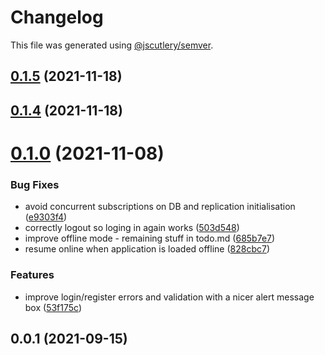 # Changelog

This file was generated using [@jscutlery/semver](https://github.com/jscutlery/semver).

## [0.1.5](https://github.com/platyplus/platydev/compare/data-access-hbp@0.1.4...data-access-hbp@0.1.5) (2021-11-18)



## [0.1.4](https://github.com/platyplus/platydev/compare/data-access-hbp@0.1.3...data-access-hbp@0.1.4) (2021-11-18)



# [0.1.0](https://github.com/platyplus/platydev/compare/data-access-hbp@0.0.1...data-access-hbp@0.1.0) (2021-11-08)

### Bug Fixes

- avoid concurrent subscriptions on DB and replication initialisation ([e9303f4](https://github.com/platyplus/platydev/commit/e9303f4cf13ca797070f8699144121d1c20f4515))
- correctly logout so loging in again works ([503d548](https://github.com/platyplus/platydev/commit/503d548f34821beaaa0c7dbe882368d346c82861))
- improve offline mode - remaining stuff in todo.md ([685b7e7](https://github.com/platyplus/platydev/commit/685b7e7fd7ecb5b0f1353211ab2186bd2ec0129e))
- resume online when application is loaded offline ([828cbc7](https://github.com/platyplus/platydev/commit/828cbc7ce014c653d47a722abafe18bd58691e1a))

### Features

- improve login/register errors and validation with a nicer alert message box ([53f175c](https://github.com/platyplus/platydev/commit/53f175ca3fd64e7ded9d5f7105f8b1843982e9f5))

## 0.0.1 (2021-09-15)
